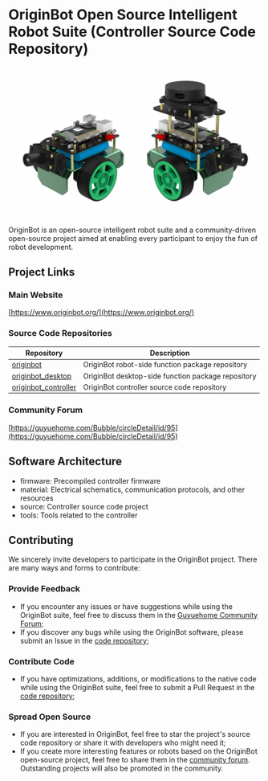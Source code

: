 # OriginBot Open Source Intelligent Robot Suite (Controller Source Code Repository)

![originbot](images/originbot.jpg)

OriginBot is an open-source intelligent robot suite and a community-driven open-source project aimed at enabling every participant to enjoy the fun of robot development.

## Project Links

### Main Website

[https://www.originbot.org/](https://www.originbot.org/)

### Source Code Repositories

| Repository                                                      | Description                     |
| --------------------------------------------------------------- | ------------------------------- |
| [originbot](https://gitee.com/guyuehome/originbot)              | OriginBot robot-side function package repository |
| [originbot_desktop](https://gitee.com/guyuehome/originbot_desktop) | OriginBot desktop-side function package repository |
| [originbot_controller](https://gitee.com/guyuehome/originbot_controller) | OriginBot controller source code repository |

### Community Forum

[https://guyuehome.com/Bubble/circleDetail/id/95](https://guyuehome.com/Bubble/circleDetail/id/95)

## Software Architecture

- firmware: Precompiled controller firmware
- material: Electrical schematics, communication protocols, and other resources
- source: Controller source code project
- tools: Tools related to the controller

## Contributing

We sincerely invite developers to participate in the OriginBot project. There are many ways and forms to contribute:

### **Provide Feedback**

- If you encounter any issues or have suggestions while using the OriginBot suite, feel free to discuss them in the [Guyuehome Community Forum](https://guyuehome.com/Bubble/circleDetail/id/95);
- If you discover any bugs while using the OriginBot software, please submit an Issue in the [code repository](https://gitee.com/guyuehome/originbot);

### **Contribute Code**

- If you have optimizations, additions, or modifications to the native code while using the OriginBot suite, feel free to submit a Pull Request in the [code repository](https://gitee.com/guyuehome/originbot);

### **Spread Open Source**

- If you are interested in OriginBot, feel free to star the project's source code repository or share it with developers who might need it;
- If you create more interesting features or robots based on the OriginBot open-source project, feel free to share them in the [community forum](https://guyuehome.com/Bubble/circleDetail/id/95). Outstanding projects will also be promoted in the community.
